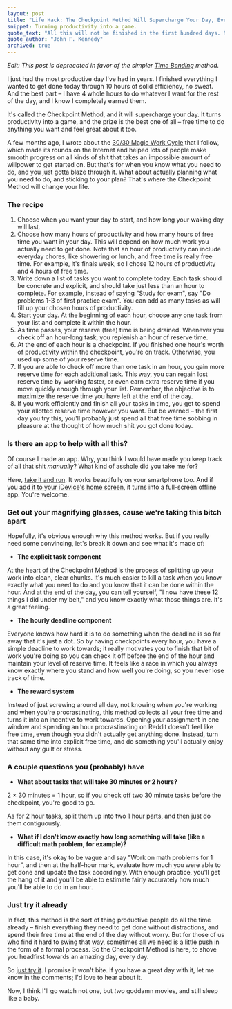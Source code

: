 ```yaml
---
layout: post
title: "Life Hack: The Checkpoint Method Will Supercharge Your Day, Every Day"
snippet: Turning productivity into a game.
quote_text: "All this will not be finished in the first hundred days. Not will it be finished in the first thousand days, nor in the life of this Administration, nor perhaps in our lifetime on this planet. But let us begin."
quote_author: "John F. Kennedy"
archived: true
---
```


_Edit: This post is deprecated in favor of the simpler [Time Bending](http://chetansurpur.com/blog/2012/10/time-bending.html) method._

I just had the most productive day I've had in years. I finished everything I wanted to get done today through 10 hours of solid efficiency, no sweat. And the best part – I have 4 whole hours to do whatever I want for the rest of the day, and I know I completely earned them.

It's called the Checkpoint Method, and it will supercharge your day. It turns productivity into a game, and the prize is the best one of all – free time to do anything you want and feel great about it too.

A few months ago, I wrote about the [30/30 Magic Work Cycle](http://chetansurpur.com/blog/2010/11/magic-work-cycle.html) that I follow, which made its rounds on the Internet and helped lots of people make smooth progress on all kinds of shit that takes an impossible amount of willpower to get started on. But that's for when you know what you need to do, and you just gotta blaze through it. What about actually planning what you need to do, and sticking to your plan? That's where the Checkpoint Method will change your life.

### The recipe

1. Choose when you want your day to start, and how long your waking day will last.
2. Choose how many hours of productivity and how many hours of free time you want in your day. This will depend on how much work you actually need to get done. Note that an hour of productivity can include everyday chores, like showering or lunch, and free time is really free time. For example, it's finals week, so I chose 12 hours of productivity and 4 hours of free time.
3. Write down a list of tasks you want to complete today. Each task should be concrete and explicit, and should take just less than an hour to complete. For example, instead of saying "Study for exam", say "Do problems 1-3 of first practice exam". You can add as many tasks as will fill up your chosen hours of productivity.
4. Start your day. At the beginning of each hour, choose any one task from your list and complete it within the hour.
5. As time passes, your reserve (free) time is being drained. Whenever you check off an hour-long task, you replenish an hour of reserve time.
6. At the end of each hour is a checkpoint. If you finished one hour's worth of productivity within the checkpoint, you're on track. Otherwise, you used up some of your reserve time.
7. If you are able to check off more than one task in an hour, you gain more reserve time for each additional task. This way, you can regain lost reserve time by working faster, or even earn extra reserve time if you move quickly enough through your list. Remember, the objective is to maximize the reserve time you have left at the end of the day.
8. If you work efficiently and finish all your tasks in time, you get to spend your allotted reserve time however you want. But be warned – the first day you try this, you'll probably just spend all that free time sobbing in pleasure at the thought of how much shit you got done today.

### Is there an app to help with all this?

Of course I made an app. Why, you think I would have made you keep track of all that shit _manually_? What kind of asshole did you take me for?

Here, [take it and run](http://checkpointtimer.com/). It works beautifully on your smartphone too. And if you [add it to your iDevice's home screen](http://italkmagazine.com/how-use-iphone-itouch-web-app), it turns into a full-screen offline app. You're welcome.

### Get out your magnifying glasses, cause we're taking this bitch apart

Hopefully, it's obvious enough why this method works. But if you really need some convincing, let's break it down and see what it's made of:

* **The explicit task component**

At the heart of the Checkpoint Method is the process of splitting up your work into clean, clear chunks. It's much easier to kill a task when you know exactly what you need to do and you know that it can be done within the hour. And at the end of the day, you can tell yourself, "I now have these 12 things I did under my belt," and you know exactly what those things are. It's a great feeling.

* **The hourly deadline component**

Everyone knows how hard it is to do something when the deadline is so far away that it's just a dot. So by having checkpoints every hour, you have a simple deadline to work towards; it really motivates you to finish that bit of work you're doing so you can check it off before the end of the hour and maintain your level of reserve time. It feels like a race in which you always know exactly where you stand and how well you're doing, so you never lose track of time.

* **The reward system**

Instead of just screwing around all day, not knowing when you're working and when you're procrastinating, this method collects all your free time and turns it into an incentive to work towards. Opening your assignment in one window and spending an hour procrastinating on Reddit doesn't feel like free time, even though you didn't actually get anything done. Instead, turn that same time into explicit free time, and do something you'll actually enjoy without any guilt or stress.

### A couple questions you (probably) have

* **What about tasks that will take 30 minutes or 2 hours?**

2 &times; 30 minutes = 1 hour, so if you check off two 30 minute tasks before the checkpoint, you're good to go.

As for 2 hour tasks, split them up into two 1 hour parts, and then just do them contiguously.

* **What if I don't know exactly how long something will take (like a difficult math problem, for example)?**

In this case, it's okay to be vague and say "Work on math problems for 1 hour", and then at the half-hour mark, evaluate how much you were able to get done and update the task accordingly. With enough practice, you'll get the hang of it and you'll be able to estimate fairly accurately how much you'll be able to do in an hour.

### Just try it already

In fact, this method is the sort of thing productive people do all the time already – finish everything they need to get done without distractions, and spend their free time at the end of the day without worry. But for those of us who find it hard to swing that way, sometimes all we need is a little push in the form of a formal process. So the Checkpoint Method is here, to shove you headfirst towards an amazing day, every day.

So [just try it](http://checkpointtimer.com). I promise it won't bite. If you have a great day with it, let me know in the comments; I'd love to hear about it.

Now, I think I'll go watch not one, but _two_ goddamn movies, and still sleep like a baby.
